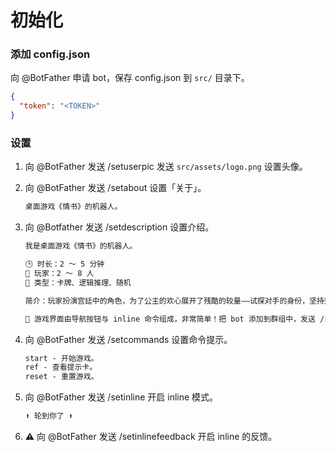 # 初始化

### 添加 config.json

向 @BotFather 申请 bot，保存 config.json 到 `src/` 目录下。

```json
{
  "token": "<TOKEN>"
}
```

### 设置

1. 向 @BotFather 发送 /setuserpic 发送 `src/assets/logo.png` 设置头像。

2. 向 @BotFather 发送 /setabout 设置「关于」。

   ```markdown
   桌面游戏《情书》的机器人。
   ```

3. 向 @Botfather 发送 /setdescription 设置介绍。

   ```markdown
   我是桌面游戏《情书》的机器人。

   🕒 时长：2 ～ 5 分钟
   👫 玩家：2 ～ 8 人
   🎲 类型：卡牌、逻辑推理、随机

   简介：玩家扮演宫廷中的角色，为了公主的欢心展开了残酷的较量——试探对手的身份，坚持到最后。回合开始时，每位玩家各有一张牌。随后，玩家依次抽一张牌并打出，执行卡牌上的效果。直到在场玩家仅剩一人，或者牌库为空，牌面上点数最大的玩家获胜。

   💌 游戏界面由导航按钮与 inline 命令组成，非常简单！把 bot 添加到群组中，发送 /start 开始游戏吧。
   ```

4. 向 @BotFather 发送 /setcommands 设置命令提示。

   ```markdown
   start - 开始游戏。
   ref - 查看提示卡。
   reset - 重置游戏。
   ```

5. 向 @BotFather 发送 /setinline 开启 inline 模式。

   ```markdown
   ⬆️ 轮到你了 ⬆️
   ```

6. ⚠️ 向 @BotFather 发送 /setinlinefeedback 开启 inline 的反馈。
